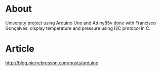 # About
University project using Arduino Uno and Attiny85v done with Francisco Gonçalves: display temperature and pressure using I2C protocol in C.

# Article
http://blog.pierrebresson.com/posts/arduino